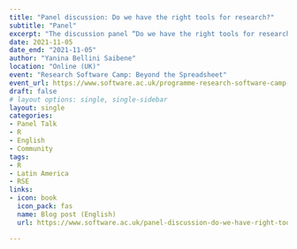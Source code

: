 ```yaml
---
title: "Panel discussion: Do we have the right tools for research?"
subtitle: "Panel"
excerpt: "The discussion panel “Do we have the right tools for research?” took place online on Friday 5th November 2021, from 2 to 3pm GMT, as part of the Research Software Camp: Beyond the Spreadsheet, organised by the Software Sustainability Institute."
date: 2021-11-05
date_end: "2021-11-05"
author: "Yanina Bellini Saibene"
location: "Online (UK)"
event: "Research Software Camp: Beyond the Spreadsheet"
event_url: https://www.software.ac.uk/programme-research-software-camp-beyond-spreadsheet
draft: false
# layout options: single, single-sidebar
layout: single
categories:
- Panel Talk
- R
- English
- Community
tags:
- R
- Latin America
- RSE
links:
- icon: book
  icon_pack: fas
  name: Blog post (English)
  url: https://www.software.ac.uk/panel-discussion-do-we-have-right-tools-research  

---
```


